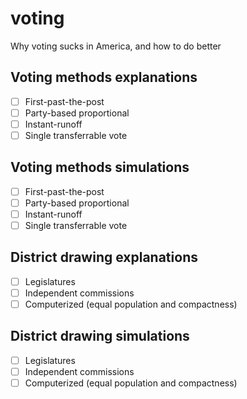# voting
Why voting sucks in America, and how to do better

## Voting methods explanations
- [ ] First-past-the-post
- [ ] Party-based proportional
- [ ] Instant-runoff
- [ ] Single transferrable vote

## Voting methods simulations
- [ ] First-past-the-post
- [ ] Party-based proportional
- [ ] Instant-runoff
- [ ] Single transferrable vote

## District drawing explanations
- [ ] Legislatures
- [ ] Independent commissions
- [ ] Computerized (equal population and compactness)

## District drawing simulations
- [ ] Legislatures
- [ ] Independent commissions
- [ ] Computerized (equal population and compactness)